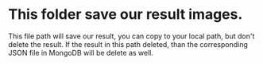 # This folder save our result images.
This file path will save our result, you can copy to your local path, but don't delete the result. If the result in this path deleted, than the corresponding JSON file in MongoDB will be delete as well.

